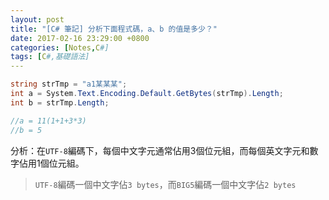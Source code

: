 ```yaml
---
layout: post
title: "[C# 筆記] 分析下面程式碼，a、b 的值是多少？"
date: 2017-02-16 23:29:00 +0800
categories: [Notes,C#]
tags: [C#,基礎語法]
---
```


```c#
string strTmp = "a1某某某";
int a = System.Text.Encoding.Default.GetBytes(strTmp).Length;
int b = strTmp.Length;

//a = 11(1+1+3*3)
//b = 5
```

分析：在`UTF-8`編碼下，每個中文字元通常佔用3個位元組，而每個英文字元和數字佔用1個位元組。

> `UTF-8`編碼一個中文字佔`3 bytes`，而`BIG5`編碼一個中文字佔`2 bytes`